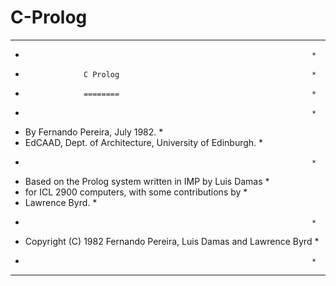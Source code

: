 # C-Prolog
***********************************************************************
*                                                                     *
*                  C Prolog                                           *
*                  ========                                           *
*                                                                     *
*  By Fernando Pereira, July 1982.                                    *
*  EdCAAD, Dept. of Architecture, University of Edinburgh.            *
*                                                                     *
*  Based on the Prolog system written in IMP by Luis Damas            *
*  for ICL 2900 computers, with some contributions by                 *
*  Lawrence Byrd.                                                     *
*                                                                     *
*  Copyright (C) 1982 Fernando Pereira, Luis Damas and Lawrence Byrd  *
*                                                                     *
***********************************************************************

